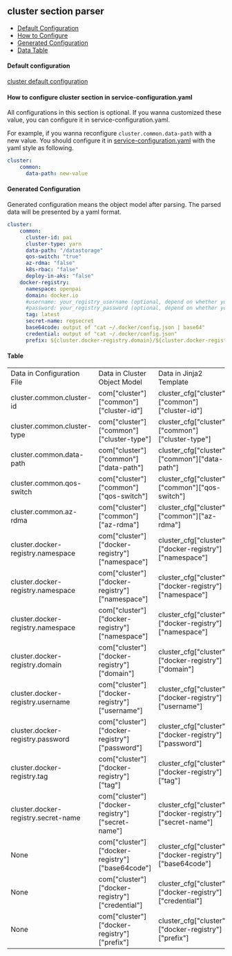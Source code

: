## cluster section parser

- [Default Configuration](#D_Config)
- [How to Configure](#HT_Config)
- [Generated Configuration](#G_Config)
- [Data Table](#T_config)



#### Default configuration <a name="D_Config"></a>

[cluster default configuration](cluster.yaml)

#### How to configure cluster section in service-configuration.yaml <a name="HT_Config"></a>

All configurations in this section is optional. If you wanna customized these value, you can configure it in service-configuration.yaml.

For example, if you wanna reconfigure ```cluster.common.data-path``` with a new value. You should configure it in [service-configuration.yaml](../../../examples/cluster-configuration/services-configuration.yaml) with the yaml style as following.
```yaml
cluster:
    common:
      data-path: new-value
```

#### Generated Configuration <a name="G_Config"></a>

Generated configuration means the object model after parsing. The parsed data will be presented by a yaml format.
```yaml
cluster:
    common:
      cluster-id: pai
      cluster-type: yarn
      data-path: "/datastorage"
      qos-switch: "true"
      az-rdma: "false"
      k8s-rbac: "false"
      deploy-in-aks: "false"
    docker-registry:
      namespace: openpai
      domain: docker.io
      #username: your_registry_username (optional, depend on whether you configure it or not)
      #password: your_registry_password (optional, depend on whether you configure it or not)
      tag: latest
      secret-name: regsecret
      base64code: output of "cat ~/.docker/config.json | base64"
      credential: output of "cat ~/.docker/config.json"
      prefix: ${cluster.docker-registry.domain}/${cluster.docker-registry.namespace}/
```




#### Table <a name="T_Config"></a>

<table>
<tr>
    <td>Data in Configuration File</td>
    <td>Data in Cluster Object Model</td>
    <td>Data in Jinja2 Template</td>
    <td>Data type</td>
</tr>
<tr>
    <td>cluster.common.cluster-id</td>
    <td>com["cluster"]["common"]["cluster-id"]</td>
    <td>cluster_cfg["cluster"]["common"]["cluster-id"]</td>
    <td>string</td>
</tr>
<tr>
    <td>cluster.common.cluster-type</td>
    <td>com["cluster"]["common"]["cluster-type"]</td>
    <td>cluster_cfg["cluster"]["common"]["cluster-type"]</td>
    <td>string</td>
</tr>
<tr>
    <td>cluster.common.data-path</td>
    <td>com["cluster"]["common"]["data-path"]</td>
    <td>cluster_cfg["cluster"]["common"]["data-path"]</td>
    <td>string</td>
</tr>
<tr>
    <td>cluster.common.qos-switch</td>
    <td>com["cluster"]["common"]["qos-switch"]</td>
    <td>cluster_cfg["cluster"]["common"]["qos-switch"]</td>
    <td>string</td>
</tr>
<tr>
    <td>cluster.common.az-rdma</td>
    <td>com["cluster"]["common"]["az-rdma"]</td>
    <td>cluster_cfg["cluster"]["common"]["az-rdma"]</td>
    <td>string, "true" or "false"</td>
</tr>
<tr>
    <td>cluster.docker-registry.namespace</td>
    <td>com["cluster"]["docker-registry"]["namespace"]</td>
    <td>cluster_cfg["cluster"]["docker-registry"]["namespace"]</td>
    <td>string</td>
</tr>
<tr>
    <td>cluster.docker-registry.namespace</td>
    <td>com["cluster"]["docker-registry"]["namespace"]</td>
    <td>cluster_cfg["cluster"]["docker-registry"]["namespace"]</td>
    <td>string</td>
</tr>
<tr>
    <td>cluster.docker-registry.namespace</td>
    <td>com["cluster"]["docker-registry"]["namespace"]</td>
    <td>cluster_cfg["cluster"]["docker-registry"]["namespace"]</td>
    <td>string</td>
</tr>
<tr>
    <td>cluster.docker-registry.domain</td>
    <td>com["cluster"]["docker-registry"]["domain"]</td>
    <td>cluster_cfg["cluster"]["docker-registry"]["domain"]</td>
    <td>string</td>
</tr>
<tr>
    <td>cluster.docker-registry.username</td>
    <td>com["cluster"]["docker-registry"]["username"]</td>
    <td>cluster_cfg["cluster"]["docker-registry"]["username"]</td>
    <td>string, optional</td>
</tr>
<tr>
    <td>cluster.docker-registry.password</td>
    <td>com["cluster"]["docker-registry"]["password"]</td>
    <td>cluster_cfg["cluster"]["docker-registry"]["password"]</td>
    <td>string, optional</td>
</tr>
<tr>
    <td>cluster.docker-registry.tag</td>
    <td>com["cluster"]["docker-registry"]["tag"]</td>
    <td>cluster_cfg["cluster"]["docker-registry"]["tag"]</td>
    <td>string</td>
</tr>
<tr>
    <td>cluster.docker-registry.secret-name</td>
    <td>com["cluster"]["docker-registry"]["secret-name"]</td>
    <td>cluster_cfg["cluster"]["docker-registry"]["secret-name"]</td>
    <td>string</td>
</tr>
<tr>
    <td>None</td>
    <td>com["cluster"]["docker-registry"]["base64code"]</td>
    <td>cluster_cfg["cluster"]["docker-registry"]["base64code"]</td>
    <td>string</td>
</tr>
<tr>
    <td>None</td>
    <td>com["cluster"]["docker-registry"]["credential"]</td>
    <td>cluster_cfg["cluster"]["docker-registry"]["credential"]</td>
    <td>string</td>
</tr>
<tr>
    <td>None</td>
    <td>com["cluster"]["docker-registry"]["prefix"]</td>
    <td>cluster_cfg["cluster"]["docker-registry"]["prefix"]</td>
    <td>string, "domain/namespace/"</td>
</tr>
</table>



